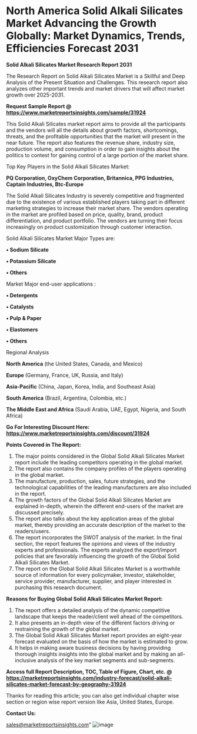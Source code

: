  # North America Solid Alkali Silicates Market Advancing the Growth Globally: Market Dynamics, Trends, Efficiencies Forecast 2031

<strong>Solid Alkali Silicates Market Research Report 2031</strong>

The Research Report on Solid Alkali Silicates Market is a Skillful and Deep Analysis of the Present Situation and Challenges. This research report also analyzes other important trends and market drivers that will affect market growth over 2025-2031.

<strong>Request Sample Report @ <a href=https://www.marketreportsinsights.com/sample/31924>https://www.marketreportsinsights.com/sample/31924</a></strong>

This Solid Alkali Silicates market report aims to provide all the participants and the vendors will all the details about growth factors, shortcomings, threats, and the profitable opportunities that the market will present in the near future. The report also features the revenue share, industry size, production volume, and consumption in order to gain insights about the politics to contest for gaining control of a large portion of the market share.

Top Key Players in the Solid Alkali Silicates Market:

<strong>PQ Corporation, OxyChem Corporation, Britannica, PPG Industries, Captain Industries, Btc-Europe</strong>

The Solid Alkali Silicates Industry is severely competitive and fragmented due to the existence of various established players taking part in different marketing strategies to increase their market share. The vendors operating in the market are profiled based on price, quality, brand, product differentiation, and product portfolio. The vendors are turning their focus increasingly on product customization through customer interaction.

Solid Alkali Silicates Market Major Types are:

<strong>• Sodium Silicate

• Potassium Silicate

• Others</strong>

Market Major end-user applications :

<strong>• Detergents

• Catalysts

• Pulp & Paper

• Elastomers

• Others</strong>

Regional Analysis

</u><strong><b>North America</b></strong> (the United States, Canada, and Mexico)

<strong><b>Europe </b></strong>(Germany, France, UK, Russia, and Italy)

<strong><b>Asia-Pacific</b></strong> (China, Japan, Korea, India, and Southeast Asia)

<strong><b>South America</b></strong> (Brazil, Argentina, Colombia, etc.)

<strong><b>The Middle East and Africa</b></strong> (Saudi Arabia, UAE, Egypt, Nigeria, and South Africa)

<strong>Go For Interesting Discount Here: <a href=https://www.marketreportsinsights.com/discount/31924>https://www.marketreportsinsights.com/discount/31924</a></strong>

<strong>Points Covered in The Report:</strong>
<ol>
  <li>The major points considered in the Global Solid Alkali Silicates Market report include the leading competitors operating in the global market.</li>
  <li>The report also contains the company profiles of the players operating in the global market.</li>
  <li>The manufacture, production, sales, future strategies, and the technological capabilities of the leading manufacturers are also included in the report.</li>
  <li>The growth factors of the Global Solid Alkali Silicates Market are explained in-depth, wherein the different end-users of the market are discussed precisely.</li>
  <li>The report also talks about the key application areas of the global market, thereby providing an accurate description of the market to the readers/users.</li>
  <li>The report incorporates the SWOT analysis of the market. In the final section, the report features the opinions and views of the industry experts and professionals. The experts analyzed the export/import policies that are favorably influencing the growth of the Global Solid Alkali Silicates Market.</li>
  <li>The report on the Global Solid Alkali Silicates Market is a worthwhile source of information for every policymaker, investor, stakeholder, service provider, manufacturer, supplier, and player interested in purchasing this research document.</li>
</ol>
<strong>Reasons for Buying Global Solid Alkali Silicates Market Report:</strong>

<ol>
  <li>The report offers a detailed analysis of the dynamic competitive landscape that keeps the reader/client well ahead of the competitors.</li>
  <li>It also presents an in-depth view of the different factors driving or restraining the growth of the global market.</li>
  <li>The Global Solid Alkali Silicates Market report provides an eight-year forecast evaluated on the basis of how the market is estimated to grow.</li>
  <li>It helps in making aware business decisions by having providing thorough insights insights into the global market and by making an all-inclusive analysis of the key market segments and sub-segments.</li>
</ol>
<strong>Access full Report Description, TOC, Table of Figure, Chart, etc. @ <a href=https://marketreportsinsights.com/industry-forecast/solid-alkali-silicates-market-forecast-by-geography-31924>https://marketreportsinsights.com/industry-forecast/solid-alkali-silicates-market-forecast-by-geography-31924</a></strong>


Thanks for reading this article; you can also get individual chapter wise section or region wise report version like Asia, United States, Europe.

<strong>Contact Us:</strong>

sales@marketreportsinsights.com"
![image](https://github.com/user-attachments/assets/9a362100-d8c5-4e2f-baab-15d6d1829ad8)
